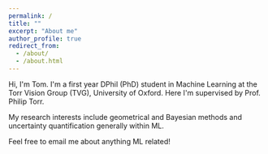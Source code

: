 ```yaml
---
permalink: /
title: ""
excerpt: "About me"
author_profile: true
redirect_from: 
  - /about/
  - /about.html
---
```


Hi, I'm Tom. I'm a first year DPhil (PhD) student in Machine Learning at the Torr Vision Group (TVG), University of Oxford. Here I'm supervised by Prof. Philip Torr. 

My research interests include geometrical and Bayesian methods and uncertainty quantification generally within ML. 

Feel free to email me about anything ML related! 